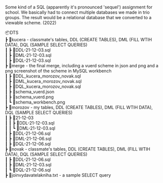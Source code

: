 Some kind of a SQL (apparently it's pronounced 'sequel') assignment for school. We basically had to connect multiple databases we made in trio groups. The result would be a relational database that we converted to a viewable scheme. (2022)

📦DTS\
 ┣ 📂kucera - classmate's tables, DDL (CREATE TABLES), DML (FILL WTIH DATA), DQL (SAMPLE SELECT QUERIES)\
 ┃ ┣ 📜DDL-21-12-03.sql\
 ┃ ┣ 📜DML-21-12-03.sql\
 ┃ ┣ 📜DQL-21-12-03.sql\
 ┣ 📂merge - the final merge, including a vuerd scheme in json and png and a png screenshot of the scheme in MySQL workbench\
 ┃ ┣ 📜DDL_kucera_morozov_novak.sql\
 ┃ ┣ 📜DML_kucera_morozov_novak.sql\
 ┃ ┣ 📜DQL_kucera_morozov_novak.sql\
 ┃ ┣ 📜schema_vuerd.json\
 ┃ ┣ 📜schema_vuerd.png\
 ┃ ┗ 📜schema_workbench.png\
 ┣ 📂morozov - my tables, DDL (CREATE TABLES), DML (FILL WTIH DATA), DQL (SAMPLE SELECT QUERIES)\
 ┃ ┣ 📂21-12-03\
 ┃ ┃ ┣ 📜DDL-21-12-03.sql\
 ┃ ┃ ┗ 📜DML-21-12-03.sql\
 ┃ ┣ 📜DDL-21-12-06.sql\
 ┃ ┣ 📜DML-21-12-06.sql\
 ┃ ┣ 📜DQL-21-12-06.sql\
 ┣ 📂novak - classmate's tables, DDL (CREATE TABLES), DML (FILL WTIH DATA), DQL (SAMPLE SELECT QUERIES)\
 ┃ ┣ 📜DDL-21-12-06.sql\
 ┃ ┣ 📜DML-21-12-03.sql\
 ┃ ┗ 📜DQL-21-12-06.sql\
 ┣ 📜joinvydavatelakniha.txt - a sample SELECT query